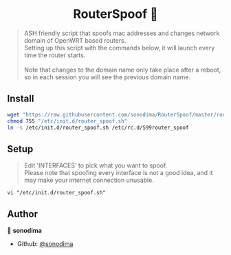 <h1 align="center">RouterSpoof 📡</h1>
<p>
</p>

> ASH friendly script that spoofs mac addresses and changes network domain of OpenWRT based routers.<br>Setting up this script with the commands below, it will launch every time the router starts.<br><br>Note that changes to the domain name only take place after a reboot, so in each session you will see the previous domain name.

## Install

```sh
wget "https://raw.githubusercontent.com/sonodima/RouterSpoof/master/router_spoof.sh" -O "/etc/init.d/router_spoof.sh"
chmod 755 "/etc/init.d/router_spoof.sh"
ln -s /etc/init.d/router_spoof.sh /etc/rc.d/S99router_spoof
```

## Setup

> Edit 'INTERFACES' to pick what you want to spoof.<br>Please note that spoofing every interface is not a good idea, and it may make your internet connection unusable.
```
vi "/etc/init.d/router_spoof.sh"
```

## Author

👤 **sonodima**

* Github: [@sonodima](https://github.com/sonodima)

